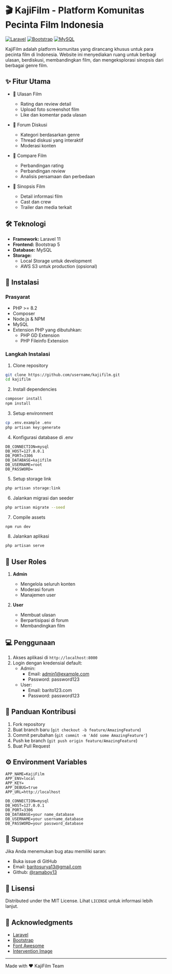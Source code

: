 # 🎬 KajiFilm - Platform Komunitas Pecinta Film Indonesia

[![Laravel](https://img.shields.io/badge/Laravel-11.0-FF2D20?style=for-the-badge&logo=laravel&logoColor=white)](https://laravel.com)
[![Bootstrap](https://img.shields.io/badge/Bootstrap-5.0-7952B3?style=for-the-badge&logo=bootstrap&logoColor=white)](https://getbootstrap.com)
[![MySQL](https://img.shields.io/badge/MySQL-00000F?style=for-the-badge&logo=mysql&logoColor=white)](https://www.mysql.com)

KajiFilm adalah platform komunitas yang dirancang khusus untuk para pecinta film di Indonesia. Website ini menyediakan ruang untuk berbagi ulasan, berdiskusi, membandingkan film, dan mengeksplorasi sinopsis dari berbagai genre film.

## ✨ Fitur Utama

- 📝 Ulasan Film
  - Rating dan review detail
  - Upload foto screenshot film
  - Like dan komentar pada ulasan
  
- 💬 Forum Diskusi
  - Kategori berdasarkan genre
  - Thread diskusi yang interaktif
  - Moderasi konten
  
- 🔄 Compare Film
  - Perbandingan rating
  - Perbandingan review
  - Analisis persamaan dan perbedaan
  
- 📖 Sinopsis Film
  - Detail informasi film
  - Cast dan crew
  - Trailer dan media terkait

## 🛠️ Teknologi

- **Framework:** Laravel 11
- **Frontend:** Bootstrap 5
- **Database:** MySQL
- **Storage:** 
  - Local Storage untuk development
  - AWS S3 untuk production (opsional)

## 🚀 Instalasi

### Prasyarat

- PHP >= 8.2
- Composer
- Node.js & NPM
- MySQL
- Extension PHP yang dibutuhkan:
  - PHP GD Extension
  - PHP Fileinfo Extension

### Langkah Instalasi

1. Clone repository
```bash
git clone https://github.com/username/kajifilm.git
cd kajifilm
```

2. Install dependencies
```bash
composer install
npm install
```

3. Setup environment
```bash
cp .env.example .env
php artisan key:generate
```

4. Konfigurasi database di .env
```env
DB_CONNECTION=mysql
DB_HOST=127.0.0.1
DB_PORT=3306
DB_DATABASE=kajifilm
DB_USERNAME=root
DB_PASSWORD=
```


5. Setup storage link
```bash
php artisan storage:link
```

6. Jalankan migrasi dan seeder
```bash
php artisan migrate --seed
```

7. Compile assets
```bash
npm run dev
```

8. Jalankan aplikasi
```bash
php artisan serve
```


## 👥 User Roles

1. **Admin**
   - Mengelola seluruh konten
   - Moderasi forum
   - Manajemen user

2. **User**
   - Membuat ulasan
   - Berpartisipasi di forum
   - Membandingkan film

## 💻 Penggunaan

1. Akses aplikasi di `http://localhost:8000`
2. Login dengan kredensial default:
   - Admin:
     - Email: admin1@example.com
     - Password: password123
   - User:
     - Email: barito123.com
     - Password: password123

## 📝 Panduan Kontribusi

1. Fork repository
2. Buat branch baru (`git checkout -b feature/AmazingFeature`)
3. Commit perubahan (`git commit -m 'Add some AmazingFeature'`)
4. Push ke branch (`git push origin feature/AmazingFeature`)
5. Buat Pull Request

## ⚙️ Environment Variables

```env
APP_NAME=KajiFilm
APP_ENV=local
APP_KEY=
APP_DEBUG=true
APP_URL=http://localhost

DB_CONNECTION=mysql
DB_HOST=127.0.0.1
DB_PORT=3306
DB_DATABASE=your name_database
DB_USERNAME=your username_database
DB_PASSWORD=your password_database
```


## 📧 Support

Jika Anda menemukan bug atau memiliki saran:
- Buka issue di GitHub
- Email: baritosurya13@gmail.com
- Github: [@ramaboy13](https://github.com/ramaboy13)

## 📜 Lisensi

Distributed under the MIT License. Lihat `LICENSE` untuk informasi lebih lanjut.

## 🙏 Acknowledgments

- [Laravel](https://laravel.com)
- [Bootstrap](https://getbootstrap.com)
- [Font Awesome](https://fontawesome.com)
- [Intervention Image](http://image.intervention.io/)

---
Made with ❤️ KajiFilm Team
